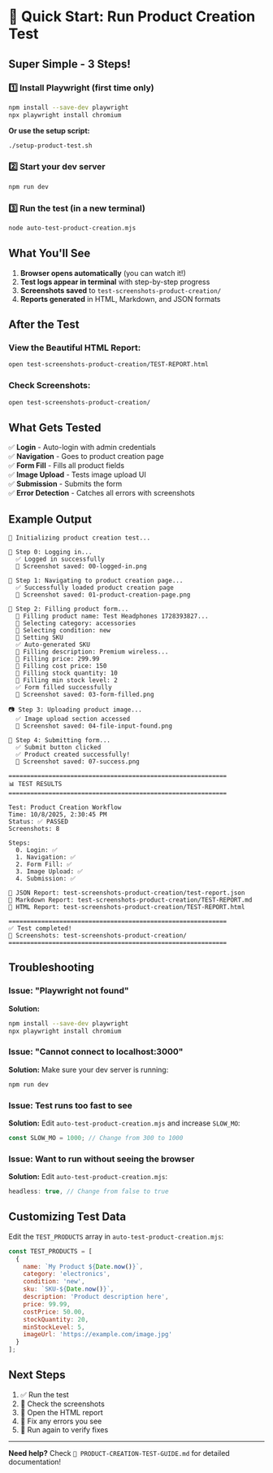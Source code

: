 # 🚀 Quick Start: Run Product Creation Test

## Super Simple - 3 Steps!

### 1️⃣ Install Playwright (first time only)
```bash
npm install --save-dev playwright
npx playwright install chromium
```

**Or use the setup script:**
```bash
./setup-product-test.sh
```

### 2️⃣ Start your dev server
```bash
npm run dev
```

### 3️⃣ Run the test (in a new terminal)
```bash
node auto-test-product-creation.mjs
```

## What You'll See

1. **Browser opens automatically** (you can watch it!)
2. **Test logs appear in terminal** with step-by-step progress
3. **Screenshots saved** to `test-screenshots-product-creation/`
4. **Reports generated** in HTML, Markdown, and JSON formats

## After the Test

### View the Beautiful HTML Report:
```bash
open test-screenshots-product-creation/TEST-REPORT.html
```

### Check Screenshots:
```bash
open test-screenshots-product-creation/
```

## What Gets Tested

✅ **Login** - Auto-login with admin credentials  
✅ **Navigation** - Goes to product creation page  
✅ **Form Fill** - Fills all product fields  
✅ **Image Upload** - Tests image upload UI  
✅ **Submission** - Submits the form  
✅ **Error Detection** - Catches all errors with screenshots  

## Example Output

```
🚀 Initializing product creation test...

🔐 Step 0: Logging in...
  ✅ Logged in successfully
  📸 Screenshot saved: 00-logged-in.png

📄 Step 1: Navigating to product creation page...
  ✅ Successfully loaded product creation page
  📸 Screenshot saved: 01-product-creation-page.png

📝 Step 2: Filling product form...
  📝 Filling product name: Test Headphones 1728393827...
  📝 Selecting category: accessories
  📝 Selecting condition: new
  📝 Setting SKU
  ✅ Auto-generated SKU
  📝 Filling description: Premium wireless...
  📝 Filling price: 299.99
  📝 Filling cost price: 150
  📝 Filling stock quantity: 10
  📝 Filling min stock level: 2
  ✅ Form filled successfully
  📸 Screenshot saved: 03-form-filled.png

📷 Step 3: Uploading product image...
  ✅ Image upload section accessed
  📸 Screenshot saved: 04-file-input-found.png

🚀 Step 4: Submitting form...
  ✅ Submit button clicked
  ✅ Product created successfully!
  📸 Screenshot saved: 07-success.png

============================================================
📊 TEST RESULTS
============================================================

Test: Product Creation Workflow
Time: 10/8/2025, 2:30:45 PM
Status: ✅ PASSED
Screenshots: 8

Steps:
  0. Login: ✅
  1. Navigation: ✅
  2. Form Fill: ✅
  3. Image Upload: ✅
  4. Submission: ✅

📄 JSON Report: test-screenshots-product-creation/test-report.json
📄 Markdown Report: test-screenshots-product-creation/TEST-REPORT.md
📄 HTML Report: test-screenshots-product-creation/TEST-REPORT.html

============================================================
✅ Test completed!
📁 Screenshots: test-screenshots-product-creation/
============================================================
```

## Troubleshooting

### Issue: "Playwright not found"
**Solution:**
```bash
npm install --save-dev playwright
npx playwright install chromium
```

### Issue: "Cannot connect to localhost:3000"
**Solution:** Make sure your dev server is running:
```bash
npm run dev
```

### Issue: Test runs too fast to see
**Solution:** Edit `auto-test-product-creation.mjs` and increase `SLOW_MO`:
```javascript
const SLOW_MO = 1000; // Change from 300 to 1000
```

### Issue: Want to run without seeing the browser
**Solution:** Edit `auto-test-product-creation.mjs`:
```javascript
headless: true, // Change from false to true
```

## Customizing Test Data

Edit the `TEST_PRODUCTS` array in `auto-test-product-creation.mjs`:

```javascript
const TEST_PRODUCTS = [
  {
    name: `My Product ${Date.now()}`,
    category: 'electronics',
    condition: 'new',
    sku: `SKU-${Date.now()}`,
    description: 'Product description here',
    price: 99.99,
    costPrice: 50.00,
    stockQuantity: 20,
    minStockLevel: 5,
    imageUrl: 'https://example.com/image.jpg'
  }
];
```

## Next Steps

1. ✅ Run the test
2. 📸 Check the screenshots
3. 📄 Open the HTML report
4. 🐛 Fix any errors you see
5. 🔄 Run again to verify fixes

---

**Need help?** Check `🧪 PRODUCT-CREATION-TEST-GUIDE.md` for detailed documentation!


